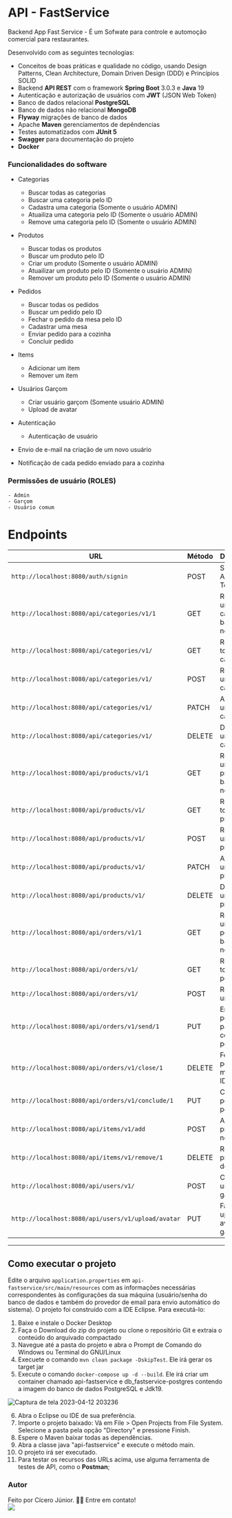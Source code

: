# API - FastService
Backend App Fast Service - É um Sofwate para controle e automoção comercial para restaurantes. 

Desenvolvido com as seguintes tecnologias:
- Conceitos de boas práticas e qualidade no código, usando Design Patterns, Clean Architecture, Domain Driven Design (DDD) e Princípios SOLID
- Backend **API REST** com o framework **Spring Boot** 3.0.3 e **Java** 19
- Autenticação e autorização de usuários com **JWT** (JSON Web Token)
- Banco de dados relacional **PostgreSQL**
- Banco de dados não relacional **MongoDB**
- **Flyway** migrações de banco de dados
- Apache **Maven** gerenciamentos de depêndencias
- Testes automatizados com **JUnit 5**
- **Swagger** para documentação do projeto
- **Docker**

 ### Funcionalidades do software
 - Categorias
    - Buscar todas as categorias
    - Buscar uma categoria pelo ID
    - Cadastra uma categoria (Somente o usuário ADMIN)
    - Atuailiza uma categoria pelo ID (Somente o usuário ADMIN)
    - Remove uma categoria pelo ID (Somente o usuário ADMIN)
    
- Produtos
    - Buscar todas os produtos
    - Buscar um produto pelo ID
    - Criar um produto (Somente o usuário ADMIN)
    - Atuailizar um produto pelo ID (Somente o usuário ADMIN)
    - Remover um produto pelo ID (Somente o usuário ADMIN)
    
- Pedidos
    - Buscar todas os pedidos
    - Buscar um pedido pelo ID
    - Fechar o pedido da mesa pelo ID
    - Cadastrar uma mesa
    - Enviar pedido para a cozinha
    - Concluir pedido
    
- Items
    - Adicionar um item
    - Remover um item
    
- Usuários Garçom
    - Criar usuário garçom (Somente usuário ADMIN)
    - Upload de avatar 
    
- Autenticação
    - Autenticação de usuário
    
- Envio de e-mail na criação de um novo usuário

- Notificação de cada pedido enviado para a cozinha
 
### Permissões de usuário (ROLES)
    - Admin
    - Garçom
    - Usuário comum
    
# Endpoints
    
|  URL |  Método | Descrição |
|----------|--------------|--------------|
|`http://localhost:8080/auth/signin`                             | POST | Solicitar Access Token |
|`http://localhost:8080/api/categories/v1/1`                             | GET | Retornar uma categoria baseado no ID |
|`http://localhost:8080/api/categories/v1/`                             | GET | Retornar todas as categorias |
|`http://localhost:8080/api/categories/v1/`                             | POST | Registrar uma categoria |
|`http://localhost:8080/api/categories/v1/`                             | PATCH | Atualizar uma categoria |
|`http://localhost:8080/api/categories/v1/`                             | DELETE | Deletar uma categoria |
|`http://localhost:8080/api/products/v1/1`                             | GET | Retornar um produto baseado no ID |
|`http://localhost:8080/api/products/v1/`                             | GET | Retornar todas os produtos |
|`http://localhost:8080/api/products/v1/`                             | POST | Registrar um produto |
|`http://localhost:8080/api/products/v1/`                             | PATCH | Atualizar um produto |
|`http://localhost:8080/api/products/v1/`                             | DELETE | Deletar um produto |
|`http://localhost:8080/api/orders/v1/1`                             | GET | Retornar um pedido baseado no ID |
|`http://localhost:8080/api/orders/v1/`                             | GET | Retornar todas os pedidos |
|`http://localhost:8080/api/orders/v1/`                             | POST | Registrar uma mesa |
|`http://localhost:8080/api/orders/v1/send/1`                             | PUT | Enviar pedido para a cozinha pelo ID |
|`http://localhost:8080/api/orders/v1/close/1`                             | DELETE | Fechar pedido da mesa pelo ID |
|`http://localhost:8080/api/orders/v1/conclude/1`                             | PUT | Concluir pedido pelo ID |
|`http://localhost:8080/api/items/v1/add`                             | POST | Adicionar produtos no pedido |
|`http://localhost:8080/api/items/v1/remove/1`                             | DELETE | Remover produto do pedido |
|`http://localhost:8080/api/users/v1/`                             | POST | Criar usuário garçom |
|`http://localhost:8080/api/users/v1/upload/avatar`                             | PUT | Fazer upload de avatar do garçom |

---
## Como executar o projeto
Edite o arquivo `application.properties` em `api-fastservice/src/main/resources` com as informações necessárias correspondentes às configurações da sua máquina (usuário/senha do banco de dados e também do provedor de email para envio automático do sistema).
O projeto foi construído com a IDE Eclipse. Para executá-lo:

1. Baixe e instale o Docker Desktop
2. Faça o Download do zip do projeto ou clone o repositório Git e extraia o conteúdo do arquivado compactado
3. Navegue até a pasta do projeto e abra o Prompt de Comando do Windows ou Terminal do GNU/Linux
4. Execuete o comando `mvn clean package -DskipTest`. Ele irá gerar os target jar
5. Execute o comando `docker-compose up -d --build`. Ele irá criar um container chamado api-fastservice e db_fastservice-postgres contendo a imagem do banco de dados PostgreSQL e Jdk19.

![Captura de tela 2023-04-12 203236](https://user-images.githubusercontent.com/43589505/231607980-d6ce2108-7ed0-4e8e-b681-4b9d2b0a6603.png)

6.  Abra o Eclipse ou IDE de sua preferência.
7.  Importe o projeto baixado: Vá em File > Open Projects from File System. Selecione a pasta pela opção "Directory" e pressione Finish.
8.  Espere o Maven baixar todas as dependências.
9.  Abra a classe java "api-fastservice" e execute o método main.
10.  O projeto irá ser executado.
11.  Para testar os recursos das URLs acima, use alguma ferramenta de testes de API, como o **Postman**; 

### Autor
Feito por Cícero Júnior. 👋🏽 Entre em contato! <br>
<a href="https://www.linkedin.com/in/juniiorsilva-fullstack/" target="_blank"><img src="https://img.shields.io/badge/-LinkedIn-%230077B5?style=for-the-badge&logo=linkedin&logoColor=white" target="_blank"></a> 





